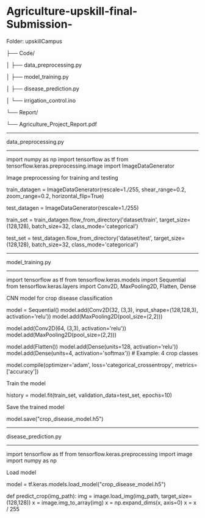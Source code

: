 # Agriculture-upskill-final-Submission-

Folder: upskillCampus

├── Code/

│   ├── data_preprocessing.py

│   ├── model_training.py

│   ├── disease_prediction.py

│   └── irrigation_control.ino

└── Report/

└── Agriculture_Project_Report.pdf


-----------------------------

data_preprocessing.py

-----------------------------

import numpy as np import tensorflow as tf from tensorflow.keras.preprocessing.image import ImageDataGenerator

Image preprocessing for training and testing

train_datagen = ImageDataGenerator(rescale=1./255, shear_range=0.2, zoom_range=0.2, horizontal_flip=True)

test_datagen = ImageDataGenerator(rescale=1./255)

train_set = train_datagen.flow_from_directory('dataset/train', target_size=(128,128), batch_size=32, class_mode='categorical')

test_set = test_datagen.flow_from_directory('dataset/test', target_size=(128,128), batch_size=32, class_mode='categorical')

-----------------------------

model_training.py

-----------------------------

import tensorflow as tf from tensorflow.keras.models import Sequential from tensorflow.keras.layers import Conv2D, MaxPooling2D, Flatten, Dense

CNN model for crop disease classification

model = Sequential() model.add(Conv2D(32, (3,3), input_shape=(128,128,3), activation='relu')) model.add(MaxPooling2D(pool_size=(2,2)))

model.add(Conv2D(64, (3,3), activation='relu')) model.add(MaxPooling2D(pool_size=(2,2)))

model.add(Flatten()) model.add(Dense(units=128, activation='relu')) model.add(Dense(units=4, activation='softmax'))  # Example: 4 crop classes

model.compile(optimizer='adam', loss='categorical_crossentropy', metrics=['accuracy'])

Train the model

history = model.fit(train_set, validation_data=test_set, epochs=10)

Save the trained model

model.save("crop_disease_model.h5")

-----------------------------

disease_prediction.py

-----------------------------

import tensorflow as tf from tensorflow.keras.preprocessing import image import numpy as np

Load model

model = tf.keras.models.load_model("crop_disease_model.h5")

def predict_crop(img_path): img = image.load_img(img_path, target_size=(128,128)) x = image.img_to_array(img) x = np.expand_dims(x, axis=0) x = x / 255

